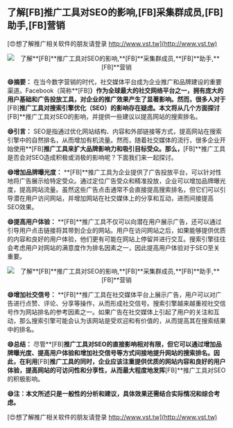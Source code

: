 ## **了解**[FB]**推广工具对SEO的影响,**[FB]**采集群成员,**[FB]**助手,**[FB]**营销**

[😍想了解推广相关软件的朋友请登录 http://www.vst.tw](http://www.vst.tw)

 <center><img src="https://vst.tw/MP4/tuiguang/png/8.png" alt="了解**[FB]**推广工具对SEO的影响,**[FB]**采集群成员,**[FB]**助手,**[FB]**营销"></center>

**😄摘要：**
在当今数字营销的时代，社交媒体平台成为企业推广和品牌建设的重要渠道。Facebook（简称**[FB]**）作为全球最大的社交网络平台之一，拥有庞大的用户基础和广告投放工具，对企业的推广效果产生了显著影响。然而，很多人对于**[FB]**推广工具对搜索引擎优化（SEO）的影响存在疑虑。本文将从几个方面探讨**[FB]**推广工具对SEO的影响，并提供一些建议以提高网站的搜索排名。

**😄引言：**
SEO是指通过优化网站结构、内容和外部链接等方式，提高网站在搜索引擎中的自然排名，从而增加有机流量。然而，随着社交媒体的流行，很多企业开始使用**[FB]**推广工具来扩大品牌影响力和吸引目标受众。那么，**[FB]**推广工具是否会对SEO造成积极或消极的影响呢？下面我们来一起探讨。

**😄增加品牌曝光度：**
**[FB]**推广工具为企业提供了广告投放平台，可以针对性地将广告展示给特定受众。通过定位广告受众和精准投放，企业可以增加品牌曝光度，提高网站流量。虽然这些广告点击通常不会直接提高搜索排名，但它们可以引导潜在用户访问网站，并增加网站在社交媒体上的分享和互动，进而间接提高SEO效果。

**😄提高用户体验：**
**[FB]**推广工具不仅可以向潜在用户展示广告，还可以通过引导用户点击链接将其带到企业的网站。用户在访问网站之后，如果能够提供优质的内容和良好的用户体验，他们更有可能在网站上停留并进行交互。搜索引擎往往会考虑用户对网站的满意度作为排名因素之一，因此提高用户体验对于SEO至关重要。

 <center><img src="https://vst.tw/MP4/tuiguang/png/1.png" alt="了解**[FB]**推广工具对SEO的影响,**[FB]**采集群成员,**[FB]**助手,**[FB]**营销"></center>

**😄增加社交信号：**
**[FB]**推广工具在社交媒体平台上展示广告，用户可以对广告进行点赞、评论、分享等操作，从而形成社交信号。搜索引擎越来越重视社交信号作为网站排名的参考因素之一。如果广告在社交媒体上引起了用户的关注和互动，那么搜索引擎可能会认为该网站是受欢迎和有价值的，从而提高其在搜索结果中的排名。

**😄总结：**
尽管**[FB]**推广工具对SEO的直接影响相对有限，但它可以通过增加品牌曝光度、提高用户体验和增加社交信号等方式间接地提升网站的搜索排名。因此，在利用**[FB]**推广工具的同时，企业应该注重提供优质的网站内容和良好的用户体验，提高网站的可访问性和分享性，从而最大程度地发挥**[FB]**推广工具对SEO的积极影响。

**😄注：本文所述只是一般性的分析和建议，具体效果还需结合实际情况和综合考虑。**

[😍想了解推广相关软件的朋友请登录 http://www.vst.tw](http://www.vst.tw)



